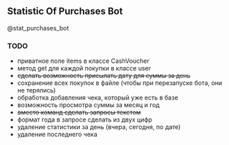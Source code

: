 ## Statistic Of Purchases Bot

@stat_purchases_bot

### TODO

* приватное поле items в классе CashVoucher
* метод get для каждой покупки в классе user
* ~~сделать возможность присылать дату для суммы за день~~
* сохранение всех покупок в файле (чтобы при перезапуске бота, они не терялись)
* обработка добавления чека, который уже есть в базе
* возможность просмотра суммы за месяц и год
* ~~вместо команд сделать запросы текстом~~
* формат года в запросе сделать из двух цифр
* удаление статистики за день (вчера, сегодня, по дате)
* удаление последнего чека
